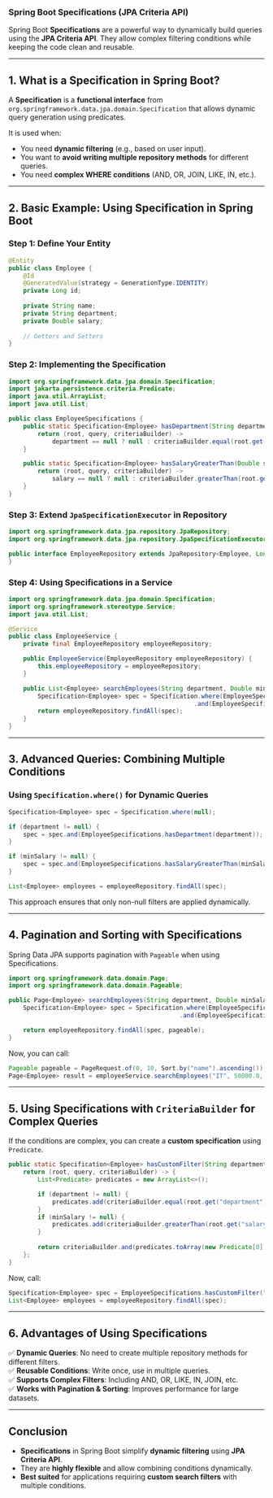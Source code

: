 ### **Spring Boot Specifications (JPA Criteria API)**
Spring Boot **Specifications** are a powerful way to dynamically build queries using the **JPA Criteria API**. They allow complex filtering conditions while keeping the code clean and reusable.

---

## **1. What is a Specification in Spring Boot?**
A **Specification** is a **functional interface** from `org.springframework.data.jpa.domain.Specification` that allows dynamic query generation using predicates.

It is used when:
- You need **dynamic filtering** (e.g., based on user input).
- You want to **avoid writing multiple repository methods** for different queries.
- You need **complex WHERE conditions** (AND, OR, JOIN, LIKE, IN, etc.).

---

## **2. Basic Example: Using Specification in Spring Boot**
### **Step 1: Define Your Entity**
```java
@Entity
public class Employee {
    @Id
    @GeneratedValue(strategy = GenerationType.IDENTITY)
    private Long id;
    
    private String name;
    private String department;
    private Double salary;
    
    // Getters and Setters
}
```

### **Step 2: Implementing the Specification**
```java
import org.springframework.data.jpa.domain.Specification;
import jakarta.persistence.criteria.Predicate;
import java.util.ArrayList;
import java.util.List;

public class EmployeeSpecifications {
    public static Specification<Employee> hasDepartment(String department) {
        return (root, query, criteriaBuilder) -> 
            department == null ? null : criteriaBuilder.equal(root.get("department"), department);
    }

    public static Specification<Employee> hasSalaryGreaterThan(Double salary) {
        return (root, query, criteriaBuilder) -> 
            salary == null ? null : criteriaBuilder.greaterThan(root.get("salary"), salary);
    }
}
```

### **Step 3: Extend `JpaSpecificationExecutor` in Repository**
```java
import org.springframework.data.jpa.repository.JpaRepository;
import org.springframework.data.jpa.repository.JpaSpecificationExecutor;

public interface EmployeeRepository extends JpaRepository<Employee, Long>, JpaSpecificationExecutor<Employee> {
}
```

### **Step 4: Using Specifications in a Service**
```java
import org.springframework.data.jpa.domain.Specification;
import org.springframework.stereotype.Service;
import java.util.List;

@Service
public class EmployeeService {
    private final EmployeeRepository employeeRepository;

    public EmployeeService(EmployeeRepository employeeRepository) {
        this.employeeRepository = employeeRepository;
    }

    public List<Employee> searchEmployees(String department, Double minSalary) {
        Specification<Employee> spec = Specification.where(EmployeeSpecifications.hasDepartment(department))
                                                   .and(EmployeeSpecifications.hasSalaryGreaterThan(minSalary));
        return employeeRepository.findAll(spec);
    }
}
```

---

## **3. Advanced Queries: Combining Multiple Conditions**
### **Using `Specification.where()` for Dynamic Queries**
```java
Specification<Employee> spec = Specification.where(null);

if (department != null) {
    spec = spec.and(EmployeeSpecifications.hasDepartment(department));
}

if (minSalary != null) {
    spec = spec.and(EmployeeSpecifications.hasSalaryGreaterThan(minSalary));
}

List<Employee> employees = employeeRepository.findAll(spec);
```
This approach ensures that only non-null filters are applied dynamically.

---

## **4. Pagination and Sorting with Specifications**
Spring Data JPA supports pagination with `Pageable` when using Specifications.

```java
import org.springframework.data.domain.Page;
import org.springframework.data.domain.Pageable;

public Page<Employee> searchEmployees(String department, Double minSalary, Pageable pageable) {
    Specification<Employee> spec = Specification.where(EmployeeSpecifications.hasDepartment(department))
                                               .and(EmployeeSpecifications.hasSalaryGreaterThan(minSalary));

    return employeeRepository.findAll(spec, pageable);
}
```
Now, you can call:
```java
Pageable pageable = PageRequest.of(0, 10, Sort.by("name").ascending());
Page<Employee> result = employeeService.searchEmployees("IT", 50000.0, pageable);
```

---

## **5. Using Specifications with `CriteriaBuilder` for Complex Queries**
If the conditions are complex, you can create a **custom specification** using `Predicate`.

```java
public static Specification<Employee> hasCustomFilter(String department, Double minSalary) {
    return (root, query, criteriaBuilder) -> {
        List<Predicate> predicates = new ArrayList<>();

        if (department != null) {
            predicates.add(criteriaBuilder.equal(root.get("department"), department));
        }
        if (minSalary != null) {
            predicates.add(criteriaBuilder.greaterThan(root.get("salary"), minSalary));
        }
        
        return criteriaBuilder.and(predicates.toArray(new Predicate[0]));
    };
}
```
Now, call:
```java
Specification<Employee> spec = EmployeeSpecifications.hasCustomFilter("HR", 60000.0);
List<Employee> employees = employeeRepository.findAll(spec);
```

---

## **6. Advantages of Using Specifications**
✅ **Dynamic Queries**: No need to create multiple repository methods for different filters.  
✅ **Reusable Conditions**: Write once, use in multiple queries.  
✅ **Supports Complex Filters**: Including AND, OR, LIKE, IN, JOIN, etc.  
✅ **Works with Pagination & Sorting**: Improves performance for large datasets.  

---

## **Conclusion**
- **Specifications** in Spring Boot simplify **dynamic filtering** using **JPA Criteria API**.
- They are **highly flexible** and allow combining conditions dynamically.
- **Best suited** for applications requiring **custom search filters** with multiple conditions.